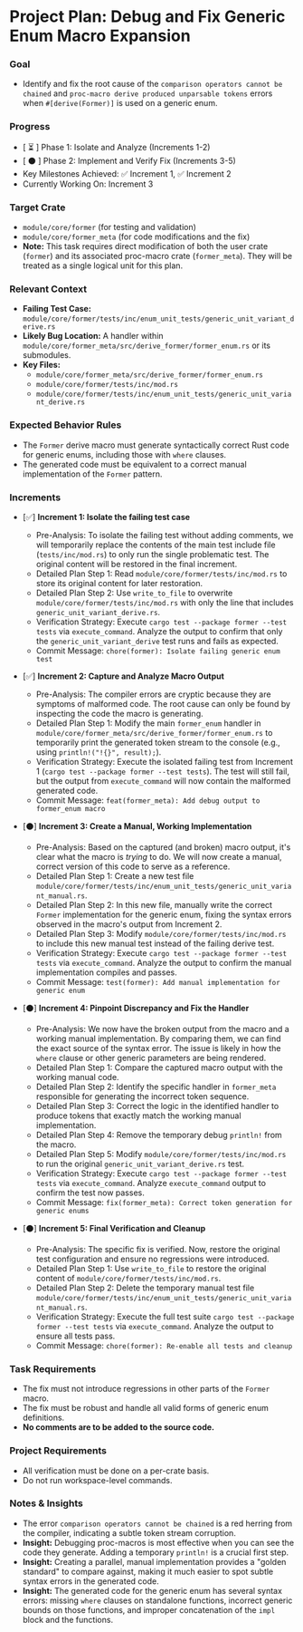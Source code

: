 # Project Plan: Debug and Fix Generic Enum Macro Expansion

### Goal
*   Identify and fix the root cause of the `comparison operators cannot be chained` and `proc-macro derive produced unparsable tokens` errors when `#[derive(Former)]` is used on a generic enum.

### Progress
*   [ ⏳ ] Phase 1: Isolate and Analyze (Increments 1-2)
*   [ ⚫ ] Phase 2: Implement and Verify Fix (Increments 3-5)
*   Key Milestones Achieved: ✅ Increment 1, ✅ Increment 2
*   Currently Working On: Increment 3

### Target Crate
*   `module/core/former` (for testing and validation)
*   `module/core/former_meta` (for code modifications and the fix)
*   **Note:** This task requires direct modification of both the user crate (`former`) and its associated proc-macro crate (`former_meta`). They will be treated as a single logical unit for this plan.

### Relevant Context
*   **Failing Test Case:** `module/core/former/tests/inc/enum_unit_tests/generic_unit_variant_derive.rs`
*   **Likely Bug Location:** A handler within `module/core/former_meta/src/derive_former/former_enum.rs` or its submodules.
*   **Key Files:**
    *   `module/core/former_meta/src/derive_former/former_enum.rs`
    *   `module/core/former/tests/inc/mod.rs`
    *   `module/core/former/tests/inc/enum_unit_tests/generic_unit_variant_derive.rs`

### Expected Behavior Rules
*   The `Former` derive macro must generate syntactically correct Rust code for generic enums, including those with `where` clauses.
*   The generated code must be equivalent to a correct manual implementation of the `Former` pattern.

### Increments

*   [✅] **Increment 1: Isolate the failing test case**
    *   Pre-Analysis: To isolate the failing test without adding comments, we will temporarily replace the contents of the main test include file (`tests/inc/mod.rs`) to only run the single problematic test. The original content will be restored in the final increment.
    *   Detailed Plan Step 1: Read `module/core/former/tests/inc/mod.rs` to store its original content for later restoration.
    *   Detailed Plan Step 2: Use `write_to_file` to overwrite `module/core/former/tests/inc/mod.rs` with only the line that includes `generic_unit_variant_derive.rs`.
    *   Verification Strategy: Execute `cargo test --package former --test tests` via `execute_command`. Analyze the output to confirm that only the `generic_unit_variant_derive` test runs and fails as expected.
    *   Commit Message: `chore(former): Isolate failing generic enum test`

*   [✅] **Increment 2: Capture and Analyze Macro Output**
    *   Pre-Analysis: The compiler errors are cryptic because they are symptoms of malformed code. The root cause can only be found by inspecting the code the macro is generating.
    *   Detailed Plan Step 1: Modify the main `former_enum` handler in `module/core/former_meta/src/derive_former/former_enum.rs` to temporarily print the generated token stream to the console (e.g., using `println!("!{}", result);`).
    *   Verification Strategy: Execute the isolated failing test from Increment 1 (`cargo test --package former --test tests`). The test will still fail, but the output from `execute_command` will now contain the malformed generated code.
    *   Commit Message: `feat(former_meta): Add debug output to former_enum macro`

*   [⚫] **Increment 3: Create a Manual, Working Implementation**
    *   Pre-Analysis: Based on the captured (and broken) macro output, it's clear what the macro is *trying* to do. We will now create a manual, correct version of this code to serve as a reference.
    *   Detailed Plan Step 1: Create a new test file `module/core/former/tests/inc/enum_unit_tests/generic_unit_variant_manual.rs`.
    *   Detailed Plan Step 2: In this new file, manually write the correct `Former` implementation for the generic enum, fixing the syntax errors observed in the macro's output from Increment 2.
    *   Detailed Plan Step 3: Modify `module/core/former/tests/inc/mod.rs` to include this new manual test instead of the failing derive test.
    *   Verification Strategy: Execute `cargo test --package former --test tests` via `execute_command`. Analyze the output to confirm the manual implementation compiles and passes.
    *   Commit Message: `test(former): Add manual implementation for generic enum`

*   [⚫] **Increment 4: Pinpoint Discrepancy and Fix the Handler**
    *   Pre-Analysis: We now have the broken output from the macro and a working manual implementation. By comparing them, we can find the exact source of the syntax error. The issue is likely in how the `where` clause or other generic parameters are being rendered.
    *   Detailed Plan Step 1: Compare the captured macro output with the working manual code.
    *   Detailed Plan Step 2: Identify the specific handler in `former_meta` responsible for generating the incorrect token sequence.
    *   Detailed Plan Step 3: Correct the logic in the identified handler to produce tokens that exactly match the working manual implementation.
    *   Detailed Plan Step 4: Remove the temporary debug `println!` from the macro.
    *   Detailed Plan Step 5: Modify `module/core/former/tests/inc/mod.rs` to run the original `generic_unit_variant_derive.rs` test.
    *   Verification Strategy: Execute `cargo test --package former --test tests` via `execute_command`. Analyze `execute_command` output to confirm the test now passes.
    *   Commit Message: `fix(former_meta): Correct token generation for generic enums`

*   [⚫] **Increment 5: Final Verification and Cleanup**
    *   Pre-Analysis: The specific fix is verified. Now, restore the original test configuration and ensure no regressions were introduced.
    *   Detailed Plan Step 1: Use `write_to_file` to restore the original content of `module/core/former/tests/inc/mod.rs`.
    *   Detailed Plan Step 2: Delete the temporary manual test file `module/core/former/tests/inc/enum_unit_tests/generic_unit_variant_manual.rs`.
    *   Verification Strategy: Execute the full test suite `cargo test --package former --test tests` via `execute_command`. Analyze the output to ensure all tests pass.
    *   Commit Message: `chore(former): Re-enable all tests and cleanup`

### Task Requirements
*   The fix must not introduce regressions in other parts of the `Former` macro.
*   The fix must be robust and handle all valid forms of generic enum definitions.
*   **No comments are to be added to the source code.**

### Project Requirements
*   All verification must be done on a per-crate basis.
*   Do not run workspace-level commands.

### Notes & Insights
*   The error `comparison operators cannot be chained` is a red herring from the compiler, indicating a subtle token stream corruption.
*   **Insight:** Debugging proc-macros is most effective when you can see the code they generate. Adding a temporary `println!` is a crucial first step.
*   **Insight:** Creating a parallel, manual implementation provides a "golden standard" to compare against, making it much easier to spot subtle syntax errors in the generated code.
*   **Insight:** The generated code for the generic enum has several syntax errors: missing `where` clauses on standalone functions, incorrect generic bounds on those functions, and improper concatenation of the `impl` block and the functions.